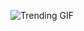 ![Trending GIF](https://media3.giphy.com/media/v1.Y2lkPThiYjIxNzcycDYxb2t3eHhtOXI5Zm15aXEzb2k1OHFxNmVwbmYxa21kY3I0cGRiMSZlcD12MV9naWZzX3NlYXJjaCZjdD1n/fryY00CO4xCz4uJuDQ/giphy.gif)
